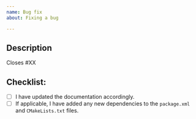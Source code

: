 ```yaml
---
name: Bug fix
about: Fixing a bug

---
```


<!--- Provide a general summary of your changes in the Title above -->

## Description
<!--- Describe your changes here
If your PR is related to an issue, you can close the issue by using keywords:
 https://help.github.com/en/articles/closing-issues-using-keywords
For example, just write: Closes #31 -->
Closes #XX

## Checklist:
<!--- Go over all the following points, and put an `x` in all the boxes that apply. -->
<!--- If you're unsure about any of these, don't hesitate to ask. We're here to help! -->
- [ ] I have updated the documentation accordingly.
- [ ] If applicable, I have added any new dependencies to the `package.xml` and `CMakeLists.txt` files.
